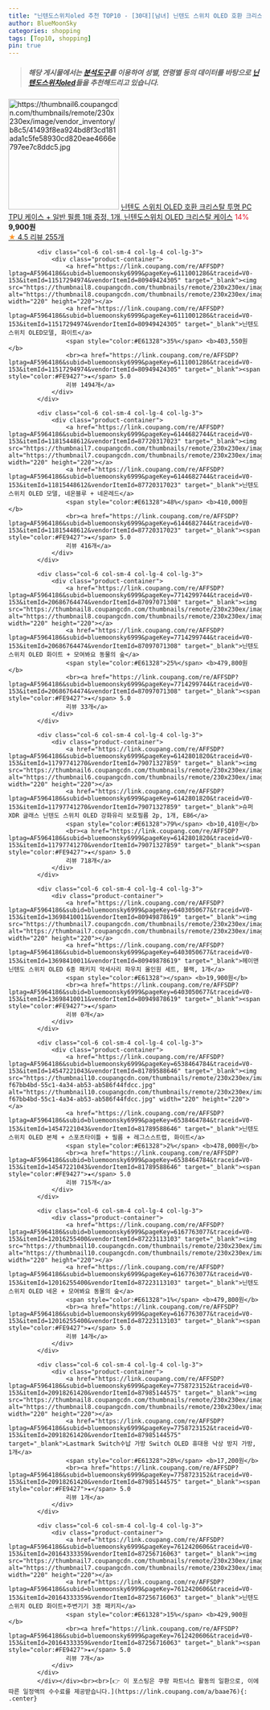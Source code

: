 ```yaml
---
title: "닌텐도스위치oled 추천 TOP10 - [30대][남녀] 닌텐도 스위치 OLED 호환 크리스탈 투명 PC TPU 케이스 + 일반 필름 1매 증정, 1개, 닌텐도스위치 OLED 크리스"
author: BlueMoonSky
categories: shopping
tags: [Top10, shopping]
pin: true
---
```


> ##### 해당 게시물에서는 [**분석도구**](https://itemscout.io/)를 이용하여 **성별**, **연령별** 등의 데이터를 바탕으로 [**닌텐도스위치oled**](https://link.coupang.com/a/baae76)들을 추천해드리고 있습니다.
<div class="container"><div class="row">
            <div class="col-6 col-sm-4 col-lg-4 col-lg-3">
                <div class="product-container">
                    <a href="https://link.coupang.com/re/AFFSDP?lptag=AF5964186&subid=bluemoonsky6999&pageKey=6229011092&traceid=V0-153&itemId=12507607159&vendorItemId=79636423863" target="_blank"><img src="https://thumbnail6.coupangcdn.com/thumbnails/remote/230x230ex/image/vendor_inventory/b8c5/41493f8ea924bd8f3cd181ada1c5fe58930cd820eae4666e797ee7c8ddc5.jpg" alt="https://thumbnail6.coupangcdn.com/thumbnails/remote/230x230ex/image/vendor_inventory/b8c5/41493f8ea924bd8f3cd181ada1c5fe58930cd820eae4666e797ee7c8ddc5.jpg" width="220" height="220"></a>
                    <a href="https://link.coupang.com/re/AFFSDP?lptag=AF5964186&subid=bluemoonsky6999&pageKey=6229011092&traceid=V0-153&itemId=12507607159&vendorItemId=79636423863" target="_blank">닌텐도 스위치 OLED 호환 크리스탈 투명 PC TPU 케이스 + 일반 필름 1매 증정, 1개, 닌텐도스위치 OLED 크리스탈 케이스</a>
                    <span style="color:#E61328">14%</span> <b>9,900원</b>
                    <br><a href="https://link.coupang.com/re/AFFSDP?lptag=AF5964186&subid=bluemoonsky6999&pageKey=6229011092&traceid=V0-153&itemId=12507607159&vendorItemId=79636423863" target="_blank"><span style="color:#FE9427">★</span> 4.5
                    리뷰 255개</a>
                </div>
            </div>
            
            <div class="col-6 col-sm-4 col-lg-4 col-lg-3">
                <div class="product-container">
                    <a href="https://link.coupang.com/re/AFFSDP?lptag=AF5964186&subid=bluemoonsky6999&pageKey=6111001286&traceid=V0-153&itemId=11517294974&vendorItemId=80949424305" target="_blank"><img src="https://thumbnail8.coupangcdn.com/thumbnails/remote/230x230ex/image/vendor_inventory/e8f3/77964d899f977f08eba4f386c5103cc84ac6328ab6d579e4cf89464e7730.jpg" alt="https://thumbnail8.coupangcdn.com/thumbnails/remote/230x230ex/image/vendor_inventory/e8f3/77964d899f977f08eba4f386c5103cc84ac6328ab6d579e4cf89464e7730.jpg" width="220" height="220"></a>
                    <a href="https://link.coupang.com/re/AFFSDP?lptag=AF5964186&subid=bluemoonsky6999&pageKey=6111001286&traceid=V0-153&itemId=11517294974&vendorItemId=80949424305" target="_blank">닌텐도 스위치 OLED모델, 화이트</a>
                    <span style="color:#E61328">35%</span> <b>403,550원</b>
                    <br><a href="https://link.coupang.com/re/AFFSDP?lptag=AF5964186&subid=bluemoonsky6999&pageKey=6111001286&traceid=V0-153&itemId=11517294974&vendorItemId=80949424305" target="_blank"><span style="color:#FE9427">★</span> 5.0
                    리뷰 1494개</a>
                </div>
            </div>
            
            <div class="col-6 col-sm-4 col-lg-4 col-lg-3">
                <div class="product-container">
                    <a href="https://link.coupang.com/re/AFFSDP?lptag=AF5964186&subid=bluemoonsky6999&pageKey=6144682744&traceid=V0-153&itemId=11815448612&vendorItemId=87720317023" target="_blank"><img src="https://thumbnail7.coupangcdn.com/thumbnails/remote/230x230ex/image/vendor_inventory/9998/766187b1b3fbeba1744632b804b72c88870df9378a80edddbde3e75d1c8e.jpg" alt="https://thumbnail7.coupangcdn.com/thumbnails/remote/230x230ex/image/vendor_inventory/9998/766187b1b3fbeba1744632b804b72c88870df9378a80edddbde3e75d1c8e.jpg" width="220" height="220"></a>
                    <a href="https://link.coupang.com/re/AFFSDP?lptag=AF5964186&subid=bluemoonsky6999&pageKey=6144682744&traceid=V0-153&itemId=11815448612&vendorItemId=87720317023" target="_blank">닌텐도 스위치 OLED 모델, 네온블루 + 네온레드</a>
                    <span style="color:#E61328">48%</span> <b>410,000원</b>
                    <br><a href="https://link.coupang.com/re/AFFSDP?lptag=AF5964186&subid=bluemoonsky6999&pageKey=6144682744&traceid=V0-153&itemId=11815448612&vendorItemId=87720317023" target="_blank"><span style="color:#FE9427">★</span> 5.0
                    리뷰 416개</a>
                </div>
            </div>
            
            <div class="col-6 col-sm-4 col-lg-4 col-lg-3">
                <div class="product-container">
                    <a href="https://link.coupang.com/re/AFFSDP?lptag=AF5964186&subid=bluemoonsky6999&pageKey=7714299744&traceid=V0-153&itemId=20686764474&vendorItemId=87097071308" target="_blank"><img src="https://thumbnail8.coupangcdn.com/thumbnails/remote/230x230ex/image/vendor_inventory/e13f/b501e1cd5eb7f7306180b65e5f3213e5aa2d7f0a945c1f174e1a18e250a8.jpg" alt="https://thumbnail8.coupangcdn.com/thumbnails/remote/230x230ex/image/vendor_inventory/e13f/b501e1cd5eb7f7306180b65e5f3213e5aa2d7f0a945c1f174e1a18e250a8.jpg" width="220" height="220"></a>
                    <a href="https://link.coupang.com/re/AFFSDP?lptag=AF5964186&subid=bluemoonsky6999&pageKey=7714299744&traceid=V0-153&itemId=20686764474&vendorItemId=87097071308" target="_blank">닌텐도 스위치 OLED 화이트 + 모여봐요 동물의 숲</a>
                    <span style="color:#E61328">25%</span> <b>479,800원</b>
                    <br><a href="https://link.coupang.com/re/AFFSDP?lptag=AF5964186&subid=bluemoonsky6999&pageKey=7714299744&traceid=V0-153&itemId=20686764474&vendorItemId=87097071308" target="_blank"><span style="color:#FE9427">★</span> 5.0
                    리뷰 33개</a>
                </div>
            </div>
            
            <div class="col-6 col-sm-4 col-lg-4 col-lg-3">
                <div class="product-container">
                    <a href="https://link.coupang.com/re/AFFSDP?lptag=AF5964186&subid=bluemoonsky6999&pageKey=6142801820&traceid=V0-153&itemId=11797741270&vendorItemId=79071327859" target="_blank"><img src="https://thumbnail6.coupangcdn.com/thumbnails/remote/230x230ex/image/rs_quotation_api/pidzfolk/5aa47cd456ed4499b0651b522cf88961.jpg" alt="https://thumbnail6.coupangcdn.com/thumbnails/remote/230x230ex/image/rs_quotation_api/pidzfolk/5aa47cd456ed4499b0651b522cf88961.jpg" width="220" height="220"></a>
                    <a href="https://link.coupang.com/re/AFFSDP?lptag=AF5964186&subid=bluemoonsky6999&pageKey=6142801820&traceid=V0-153&itemId=11797741270&vendorItemId=79071327859" target="_blank">슈퍼 XDR 글래스 닌텐도 스위치 OLED 강화유리 보호필름 2p, 1개, E86</a>
                    <span style="color:#E61328">79%</span> <b>10,410원</b>
                    <br><a href="https://link.coupang.com/re/AFFSDP?lptag=AF5964186&subid=bluemoonsky6999&pageKey=6142801820&traceid=V0-153&itemId=11797741270&vendorItemId=79071327859" target="_blank"><span style="color:#FE9427">★</span> 5.0
                    리뷰 718개</a>
                </div>
            </div>
            
            <div class="col-6 col-sm-4 col-lg-4 col-lg-3">
                <div class="product-container">
                    <a href="https://link.coupang.com/re/AFFSDP?lptag=AF5964186&subid=bluemoonsky6999&pageKey=6403050677&traceid=V0-153&itemId=13698410011&vendorItemId=80949878619" target="_blank"><img src="https://thumbnail7.coupangcdn.com/thumbnails/remote/230x230ex/image/vendor_inventory/0719/771131a834117b97707c8a505e69b890184923793216733593f82561f5a4.jpg" alt="https://thumbnail7.coupangcdn.com/thumbnails/remote/230x230ex/image/vendor_inventory/0719/771131a834117b97707c8a505e69b890184923793216733593f82561f5a4.jpg" width="220" height="220"></a>
                    <a href="https://link.coupang.com/re/AFFSDP?lptag=AF5964186&subid=bluemoonsky6999&pageKey=6403050677&traceid=V0-153&itemId=13698410011&vendorItemId=80949878619" target="_blank">헤이맨 닌텐도 스위치 OLED 6종 패키지 악세사리 파우치 올인원 세트, 블랙, 1개</a>
                    <span style="color:#E61328"></span> <b>19,900원</b>
                    <br><a href="https://link.coupang.com/re/AFFSDP?lptag=AF5964186&subid=bluemoonsky6999&pageKey=6403050677&traceid=V0-153&itemId=13698410011&vendorItemId=80949878619" target="_blank"><span style="color:#FE9427">★</span> 
                    리뷰 0개</a>
                </div>
            </div>
            
            <div class="col-6 col-sm-4 col-lg-4 col-lg-3">
                <div class="product-container">
                    <a href="https://link.coupang.com/re/AFFSDP?lptag=AF5964186&subid=bluemoonsky6999&pageKey=6538464784&traceid=V0-153&itemId=14547221043&vendorItemId=81789588646" target="_blank"><img src="https://thumbnail10.coupangcdn.com/thumbnails/remote/230x230ex/image/retail/images/1227075104744695-f67bb4bd-55c1-4a34-ab53-ab586f44fdcc.jpg" alt="https://thumbnail10.coupangcdn.com/thumbnails/remote/230x230ex/image/retail/images/1227075104744695-f67bb4bd-55c1-4a34-ab53-ab586f44fdcc.jpg" width="220" height="220"></a>
                    <a href="https://link.coupang.com/re/AFFSDP?lptag=AF5964186&subid=bluemoonsky6999&pageKey=6538464784&traceid=V0-153&itemId=14547221043&vendorItemId=81789588646" target="_blank">닌텐도 스위치 OLED 본체 + 스포츠타이틀 + 필름 + 레그스스트랩, 화이트</a>
                    <span style="color:#E61328">2%</span> <b>478,000원</b>
                    <br><a href="https://link.coupang.com/re/AFFSDP?lptag=AF5964186&subid=bluemoonsky6999&pageKey=6538464784&traceid=V0-153&itemId=14547221043&vendorItemId=81789588646" target="_blank"><span style="color:#FE9427">★</span> 5.0
                    리뷰 715개</a>
                </div>
            </div>
            
            <div class="col-6 col-sm-4 col-lg-4 col-lg-3">
                <div class="product-container">
                    <a href="https://link.coupang.com/re/AFFSDP?lptag=AF5964186&subid=bluemoonsky6999&pageKey=6167763077&traceid=V0-153&itemId=12016255400&vendorItemId=87223113103" target="_blank"><img src="https://thumbnail10.coupangcdn.com/thumbnails/remote/230x230ex/image/vendor_inventory/3967/e7d1ac84b046a26ec331996420937146d76b182789680a188f935bf3314b.jpg" alt="https://thumbnail10.coupangcdn.com/thumbnails/remote/230x230ex/image/vendor_inventory/3967/e7d1ac84b046a26ec331996420937146d76b182789680a188f935bf3314b.jpg" width="220" height="220"></a>
                    <a href="https://link.coupang.com/re/AFFSDP?lptag=AF5964186&subid=bluemoonsky6999&pageKey=6167763077&traceid=V0-153&itemId=12016255400&vendorItemId=87223113103" target="_blank">닌텐도 스위치 OLED 네온 + 모여봐요 동물의 숲</a>
                    <span style="color:#E61328">1%</span> <b>479,800원</b>
                    <br><a href="https://link.coupang.com/re/AFFSDP?lptag=AF5964186&subid=bluemoonsky6999&pageKey=6167763077&traceid=V0-153&itemId=12016255400&vendorItemId=87223113103" target="_blank"><span style="color:#FE9427">★</span> 5.0
                    리뷰 14개</a>
                </div>
            </div>
            
            <div class="col-6 col-sm-4 col-lg-4 col-lg-3">
                <div class="product-container">
                    <a href="https://link.coupang.com/re/AFFSDP?lptag=AF5964186&subid=bluemoonsky6999&pageKey=7758723152&traceid=V0-153&itemId=20918261420&vendorItemId=87985144575" target="_blank"><img src="https://thumbnail8.coupangcdn.com/thumbnails/remote/230x230ex/image/vendor_inventory/b7f4/7a467051b3f1956609629b9ecc9c2f57a569a1b476868c8080bf8ad126d5.jpg" alt="https://thumbnail8.coupangcdn.com/thumbnails/remote/230x230ex/image/vendor_inventory/b7f4/7a467051b3f1956609629b9ecc9c2f57a569a1b476868c8080bf8ad126d5.jpg" width="220" height="220"></a>
                    <a href="https://link.coupang.com/re/AFFSDP?lptag=AF5964186&subid=bluemoonsky6999&pageKey=7758723152&traceid=V0-153&itemId=20918261420&vendorItemId=87985144575" target="_blank">Lastmark Switch수납 가방 Switch OLED 휴대용 낙상 방지 가방, 1개</a>
                    <span style="color:#E61328">28%</span> <b>17,200원</b>
                    <br><a href="https://link.coupang.com/re/AFFSDP?lptag=AF5964186&subid=bluemoonsky6999&pageKey=7758723152&traceid=V0-153&itemId=20918261420&vendorItemId=87985144575" target="_blank"><span style="color:#FE9427">★</span> 5.0
                    리뷰 1개</a>
                </div>
            </div>
            
            <div class="col-6 col-sm-4 col-lg-4 col-lg-3">
                <div class="product-container">
                    <a href="https://link.coupang.com/re/AFFSDP?lptag=AF5964186&subid=bluemoonsky6999&pageKey=7612420606&traceid=V0-153&itemId=20164333359&vendorItemId=87256716063" target="_blank"><img src="https://thumbnail7.coupangcdn.com/thumbnails/remote/230x230ex/image/vendor_inventory/c420/38833606d972019351456f584f6cdd214985d9a0cd22a2e9cc1ecd933393.jpg" alt="https://thumbnail7.coupangcdn.com/thumbnails/remote/230x230ex/image/vendor_inventory/c420/38833606d972019351456f584f6cdd214985d9a0cd22a2e9cc1ecd933393.jpg" width="220" height="220"></a>
                    <a href="https://link.coupang.com/re/AFFSDP?lptag=AF5964186&subid=bluemoonsky6999&pageKey=7612420606&traceid=V0-153&itemId=20164333359&vendorItemId=87256716063" target="_blank">닌텐도 스위치 OLED 화이트+주변기기 3종 패키지</a>
                    <span style="color:#E61328">15%</span> <b>429,900원</b>
                    <br><a href="https://link.coupang.com/re/AFFSDP?lptag=AF5964186&subid=bluemoonsky6999&pageKey=7612420606&traceid=V0-153&itemId=20164333359&vendorItemId=87256716063" target="_blank"><span style="color:#FE9427">★</span> 5.0
                    리뷰 7개</a>
                </div>
            </div>
            </div></div><br><br>[👉 이 포스팅은 쿠팡 파트너스 활동의 일환으로, 이에 따른 일정액의 수수료를 제공받습니다.](https://link.coupang.com/a/baae76){: .center}